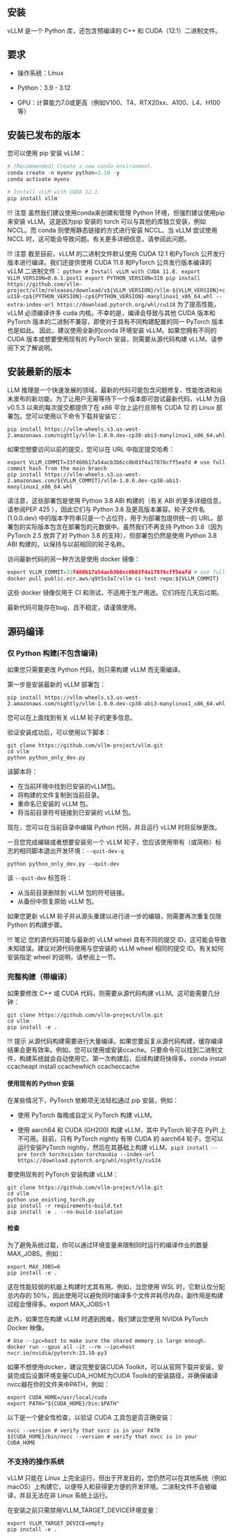 ## 安装

vLLM 是一个 Python 库，还包含预编译的 C++ 和 CUDA（12.1）二进制文件。

##  要求

* 操作系统：Linux

* Python：3.9 - 3.12

* GPU：计算能力7.0或更高（例如V100、T4、RTX20xx、A100、L4、H100等）

## 安装已发布的版本

您可以使用 pip 安装 vLLM：

``` python
# (Recommended) Create a new conda environment.
conda create -n myenv python=3.10 -y
conda activate myenv

# Install vLLM with CUDA 12.1.
pip install vllm
```

!!! 注意
    虽然我们建议使用conda来创建和管理 Python 环境，但强烈建议使用pip来安装 vLLM。这是因为pip 安装的 torch 可以与其他的库独立安装，例如NCCL。而 conda 则使用静态链接的方式进行安装 NCCL。当 vLLM 尝试使用 NCCL 时，这可能会导致问题。有关更多详细信息，请参阅此问题。

!!! 注意
    截至目前，vLLM 的二进制文件默认使用 CUDA 12.1 和PyTorch 公开发行版本进行编译。我们还提供使用 CUDA 11.8 和PyTorch 公共发行版本编译的 vLLM 二进制文件：
    ``` python
    # Install vLLM with CUDA 11.8.
    export VLLM_VERSION=0.6.1.post1
    export PYTHON_VERSION=310
    pip install https://github.com/vllm-project/vllm/releases/download/v${VLLM_VERSION}/vllm-${VLLM_VERSION}+cu118-cp${PYTHON_VERSION}-cp${PYTHON_VERSION}-manylinux1_x86_64.whl --extra-index-url https://download.pytorch.org/whl/cu118
    ```
    为了提高性能，vLLM 必须编译许多 cuda 内核。不幸的是，编译会导致与其他 CUDA 版本和 PyTorch 版本的二进制不兼容，即使对于具有不同构建配置的同一 PyTorch 版本也是如此。
    因此，建议使用全新的conda 环境安装 vLLM。如果您拥有不同的 CUDA 版本或想要使用现有的 PyTorch 安装，则需要从源代码构建 vLLM。请参阅下文了解说明。

## 安装最新的版本

LLM 推理是一个快速发展的领域，最新的代码可能包含问题修复、性能改进和尚未发布的新功能。为了让用户无需等待下一个版本即可尝试最新代码，vLLM 为自 v0.5.3 以来的每次提交都提供了在 x86 平台上运行且带有 CUDA 12 的 Linux 部署包。您可以使用以下命令下载并安装它：

``` shell
pip install https://vllm-wheels.s3.us-west-2.amazonaws.com/nightly/vllm-1.0.0.dev-cp38-abi3-manylinux1_x86_64.whl
```

如果您想要访问以前的提交，您可以在 URL 中指定提交哈希：

``` shell
export VLLM_COMMIT=33f460b17a54acb3b6cc0b03f4a17876cff5eafd # use full commit hash from the main branch
pip install https://vllm-wheels.s3.us-west-2.amazonaws.com/${VLLM_COMMIT}/vllm-1.0.0.dev-cp38-abi3-manylinux1_x86_64.whl
``` 
请注意，这些部署包是使用 Python 3.8 ABI 构建的（有关 ABI 的更多详细信息，请参阅PEP 425 ），因此它们与 Python 3.8 及更高版本兼容。轮子文件名 (1.0.0.dev) 中的版本字符串只是一个占位符，用于为部署包提供统一的 URL。部署包的实际版本包含在部署包的元数据中。虽然我们不再支持 Python 3.8（因为 PyTorch 2.5 放弃了对 Python 3.8 的支持），但部署包仍然是使用 Python 3.8 ABI 构建的，以保持与以前相同的轮子名称。

访问最新代码的另一种方法是使用 docker 镜像：

``` python
export VLLM_COMMIT=33f460b17a54acb3b6cc0b03f4a17876cff5eafd # use full commit hash from the main branch
docker pull public.ecr.aws/q9t5s3a7/vllm-ci-test-repo:${VLLM_COMMIT}
```

这些 docker 镜像仅用于 CI 和测试，不适用于生产用途。它们将在几天后过期。

最新代码可能存在bug，且不稳定，请谨慎使用。

## 源码编译
### 仅 Python 构建(不包含编译)
如果您只需要更改 Python 代码，则只需构建 vLLM 而无需编译。

第一步是安装最新的 vLLM 部署包：
``` shell
pip install https://vllm-wheels.s3.us-west-2.amazonaws.com/nightly/vllm-1.0.0.dev-cp38-abi3-manylinux1_x86_64.whl
```
您可以在上面找到有关 vLLM 轮子的更多信息。

验证安装成功后，可以使用以下脚本：
``` shell
git clone https://github.com/vllm-project/vllm.git
cd vllm
python python_only_dev.py
```
该脚本将：

* 在当前环境中找到已安装的vLLM包。
* 将构建的文件复制到当前目录。
* 重命名已安装的 vLLM 包。
* 将当前目录符号链接到已安装的 vLLM 包。

现在，您可以在当前目录中编辑 Python 代码，并且运行 vLLM 时将反映更改。

一旦您完成编辑或者想要安装另一个 vLLM 轮子，您应该使用带有（或简称）标志的相同脚本退出开发环境：`--quit-dev-q`

``` shell
python python_only_dev.py --quit-dev
```

该 `--quit-dev` 标签将：

* 从当前目录删除到 vLLM 包的符号链接。
* 从备份中恢复原始 vLLM 包。

如果您更新 vLLM 轮子并从源头重建以进行进一步的编辑，则需要再次重复仅限 Python 的构建步骤。

!!! 笔记
    您的源代码可能与最新的 vLLM wheel 具有不同的提交 ID，这可能会导致未知错误。建议对源代码使用与您安装的 vLLM wheel 相同的提交 ID。有关如何安装指定 wheel 的说明，请参阅上一节。

### 完整构建（带编译）
如果要修改 C++ 或 CUDA 代码，则需要从源代码构建 vLLM。这可能需要几分钟：
``` shell
git clone https://github.com/vllm-project/vllm.git
cd vllm
pip install -e .
```
!!! 提示
    从源代码构建需要进行大量编译。如果您要反复从源代码构建，缓存编译结果会更有效率。例如，您可以使用或安装ccache。只要命令可以找到二进制文件，构建系统就会自动使用它。第一次构建后，后续构建将快得多。conda install ccacheapt install ccachewhich ccacheccache

#### 使用现有的 Python 安装
在某些情况下，PyTorch 依赖项无法轻松通过 pip 安装，例如：

* 使用 PyTorch 每晚或自定义 PyTorch 构建 vLLM。

* 使用 aarch64 和 CUDA (GH200) 构建 vLLM，其中 PyTorch 轮子在 PyPI 上不可用。目前，只有 PyTorch nightly 有带 CUDA 的 aarch64 轮子。您可以运行安装PyTorch nightly，然后在其基础上构建 vLLM。`pip3 install --pre torch torchvision torchaudio --index-url https://download.pytorch.org/whl/nightly/cu124`

要使用现有的 PyTorch 安装构建 vLLM：
``` shell
git clone https://github.com/vllm-project/vllm.git
cd vllm
python use_existing_torch.py
pip install -r requirements-build.txt
pip install -e . --no-build-isolation
```

#### 检查
为了避免系统过载，你可以通过环境变量来限制同时运行的编译作业的数量MAX_JOBS。例如：

``` shell
export MAX_JOBS=6
pip install -e .
```

这在性能较弱的机器上构建时尤其有用。例如，当您使用 WSL 时，它默认仅分配总内存的 50%，因此使用可以避免同时编译多个文件并耗尽内存。副作用是构建过程会慢得多。export MAX_JOBS=1

此外，如果您在构建 vLLM 时遇到困难，我们建议您使用 NVIDIA PyTorch Docker 映像。

``` shell
# Use --ipc=host to make sure the shared memory is large enough.
docker run --gpus all -it --rm --ipc=host nvcr.io/nvidia/pytorch:23.10-py3
```

如果不想使用docker，建议完整安装CUDA Toolkit，可以从官网下载并安装，安装完成后设置环境变量CUDA_HOME为CUDA Toolkit的安装路径，并确保编译nvcc器在你的文件夹中PATH，例如：

``` shell
export CUDA_HOME=/usr/local/cuda
export PATH="${CUDA_HOME}/bin:$PATH"
```

以下是一个健全性检查，以验证 CUDA 工具包是否正确安装：
``` shell
nvcc --version # verify that nvcc is in your PATH
${CUDA_HOME}/bin/nvcc --version # verify that nvcc is in your CUDA_HOME
```

### 不支持的操作系统
vLLM 只能在 Linux 上完全运行，但出于开发目的，您仍然可以在其他系统（例如 macOS）上构建它，以便导入和获得更方便的开发环境。二进制文件不会被编译，并且无法在非 Linux 系统上运行。

在安装之前只需禁用VLLM_TARGET_DEVICE环境变量：
``` shell
export VLLM_TARGET_DEVICE=empty
pip install -e .
```